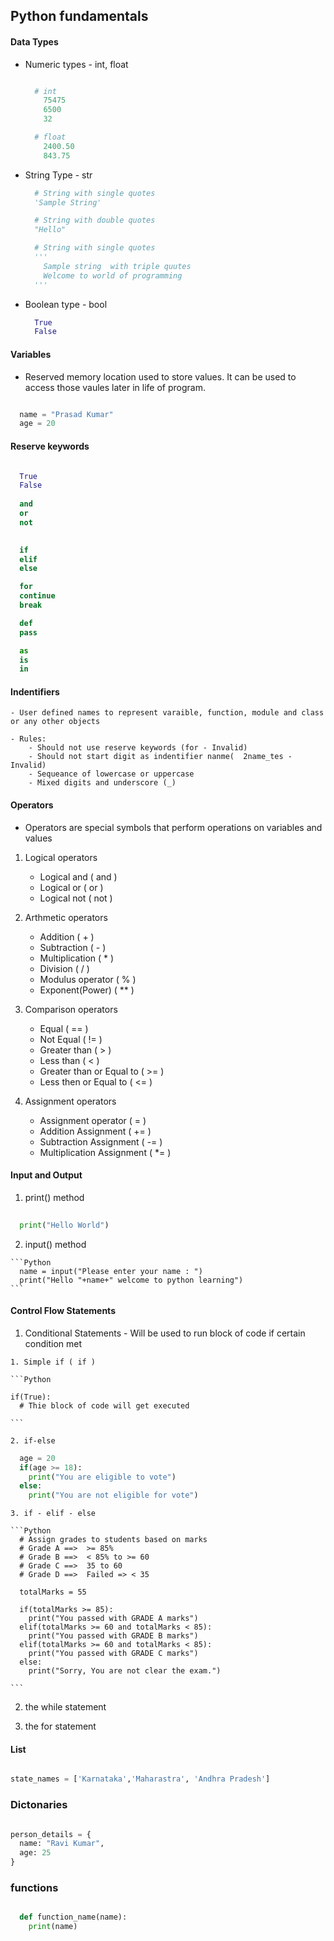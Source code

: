 ## Python fundamentals
#### Data Types
  - Numeric types - int, float

    ```Python

      # int 
        75475
        6500
        32

      # float
        2400.50
        843.75

    ```
  - String Type - str 

    ```Python
      # String with single quotes 
      'Sample String'

      # String with double quotes 
      "Hello"

      # String with single quotes 
      '''
        Sample string  with triple quutes
        Welcome to world of programming
      '''

    ```
  - Boolean type - bool 

    ```Python
      True
      False
    ```


#### Variables

  - Reserved memory location used to store values. It can be used to access those vaules later in life of program.


```Python

  name = "Prasad Kumar"
  age = 20 

```

#### Reserve keywords
```Python

  True
  False
  
  and
  or
  not
  

  if
  elif 
  else 

  for
  continue
  break 

  def
  pass 

  as
  is
  in

```

#### Indentifiers
    - User defined names to represent varaible, function, module and class or any other objects

    - Rules: 
        - Should not use reserve keywords (for - Invalid)
        - Should not start digit as indentifier nanme(  2name_tes - Invalid)
        - Sequeance of lowercase or uppercase
        - Mixed digits and underscore (_)


#### Operators
  - Operators are special symbols that perform operations on variables and values

  1. Logical operators
      - Logical and ( and )
      - Logical or ( or )
      - Logical not ( not )

  2. Arthmetic operators 
      - Addition ( + )
      - Subtraction ( - )
      - Multiplication ( * )
      - Division ( / )
      - Modulus operator ( % )
      - Exponent(Power) ( ** )

  3. Comparison operators
      - Equal ( == )
      - Not Equal ( != )
      - Greater than ( > )
      - Less than ( < )
      - Greater than or Equal to ( >= )
      - Less then or Equal to ( <= )

  4. Assignment operators 
      - Assignment operator ( = )
      - Addition Assignment  ( += )
      - Subtraction Assignment ( -= ) 
      - Multiplication Assignment ( *= )

#### Input and Output 

  1. print() method

```Python
  
  print("Hello World")

```

  2. input() method 
  
    ```Python
      name = input("Please enter your name : ")
      print("Hello "+name+" welcome to python learning")
    ```


#### Control Flow Statements 
  1. Conditional Statements - Will be used to run block of code if certain condition met

    1. Simple if ( if )
    
    ```Python

    if(True):
      # Thie block of code will get executed 

    ```

    2. if-else 
    
  ```Python
    age = 20
    if(age >= 18):
      print("You are eligible to vote")
    else:
      print("You are not eligible for vote")

  ```
    
    3. if - elif - else 

    ```Python
      # Assign grades to students based on marks
      # Grade A ==>  >= 85%
      # Grade B ==>  < 85% to >= 60
      # Grade C ==>  35 to 60
      # Grade D ==>  Failed => < 35
      
      totalMarks = 55

      if(totalMarks >= 85):
        print("You passed with GRADE A marks")
      elif(totalMarks >= 60 and totalMarks < 85):
        print("You passed with GRADE B marks")
      elif(totalMarks >= 60 and totalMarks < 85):
        print("You passed with GRADE C marks")
      else:
        print("Sorry, You are not clear the exam.")

    ```

  2. the while statement 

  

  3. the for statement

#### List

  ```Python

  state_names = ['Karnataka','Maharastra', 'Andhra Pradesh']

  ```

### Dictonaries 
  ```Python

  person_details = {
    name: "Ravi Kumar",
    age: 25
  }

  ```
### functions
  ```Python

    def function_name(name):
      print(name)



  ```






  
